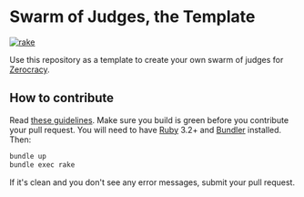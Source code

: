 # Swarm of Judges, the Template

[![rake](https://github.com/zerocracy/swarm-template/actions/workflows/rake.yml/badge.svg)](https://github.com/zerocracy/swarm-template/actions/workflows/rake.yml)

Use this repository as a template to create your own swarm of
judges for [Zerocracy](https://www.zerocracy.com).

## How to contribute

Read
[these guidelines](https://www.yegor256.com/2014/04/15/github-guidelines.html).
Make sure you build is green before you contribute
your pull request. You will need to have
[Ruby](https://www.ruby-lang.org/en/) 3.2+ and
[Bundler](https://bundler.io/) installed. Then:

```bash
bundle up
bundle exec rake
```

If it's clean and you don't see any error messages, submit your pull request.
